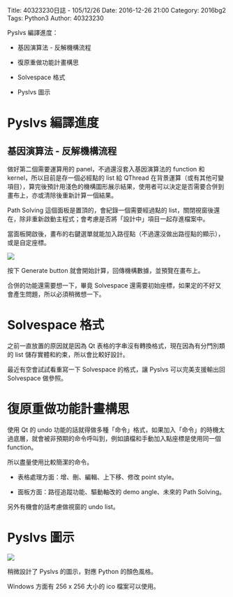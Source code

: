 Title: 40323230日誌 - 105/12/26
Date: 2016-12-26 21:00
Category: 2016bg2
Tags: Python3
Author: 40323230

Pyslvs 編譯進度：

* 基因演算法 - 反解機構流程

* 復原重做功能計畫構思

* Solvespace 格式

* Pyslvs 圖示

<!-- PELICAN_END_SUMMARY -->

Pyslvs 編譯進度
===

基因演算法 - 反解機構流程
---

做好第二個需要運算用的 panel，不過還沒套入基因演算法的 function 和 kernel，所以目前是存一個必經點的 list 給 QThread 在背景運算（或有其他可變項目），算完後預計用淺色的機構圖形展示結果，使用者可以決定是否需要合併到畫布上，亦或清除後重新計算一個結果。

Path Solving 這個面板是置頂的，會紀錄一個需要經過點的 list，關閉視窗後還在，除非重新啟動主程式；會考慮是否將「設計中」項目一起存進檔案中。

當面板開啟後，畫布的右鍵選單就能加入路徑點（不過還沒做出路徑點的顯示），或是自定座標。

![](https://raw.githubusercontent.com/coursemdetw/project_site_files/gh-pages/files/2016spring/g2/Python_solvespace/1226_01.jpg)

按下 Generate button 就會開始計算，回傳機構數據，並預覽在畫布上。

合併的功能還需要想一下，畢竟 Solvespace 還需要初始座標，如果定的不好又會產生問題，所以必須稍微想一下。

Solvespace 格式
===

之前一直放置的原因就是因為 Qt 表格的字串沒有轉換格式，現在因為有分門別類的 list 儲存實體和約束，所以會比較好設計。

最近有空會試試看重寫一下 Solvespace 的格式，讓 Pyslvs 可以完美支援輸出回 Solvespace 做參照。

復原重做功能計畫構思
===

使用 Qt 的 undo 功能的話就得做多種「命令」格式，如果加入「命令」的時機太過底層，就會被非預期的命令呼叫到，例如讀檔和手動加入點座標是使用同一個 function。

所以盡量使用比較簡潔的命令。

* 表格處理方面：增、刪、編輯、上下移、修改 point style。

* 面板方面：路徑追蹤功能、驅動軸改的 demo angle、未來的 Path Solving。

另外有機會的話考慮做視窗的 undo list。

Pyslvs 圖示
===

![](https://raw.githubusercontent.com/coursemdetw/project_site_files/gh-pages/files/2016spring/g2/Python_solvespace/1226_02.png)

稍微設計了 Pyslvs 的圖示，對應 Python 的顏色風格。

Windows 方面有 256 x 256 大小的 ico 檔案可以使用。